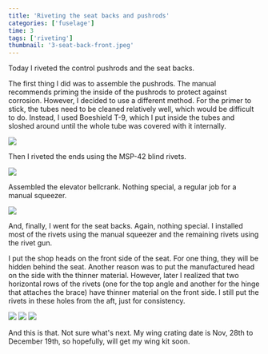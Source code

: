 ```yaml
---
title: 'Riveting the seat backs and pushrods'
categories: ['fuselage']
time: 3
tags: ['riveting']
thumbnail: '3-seat-back-front.jpeg'
---
```


Today I riveted the control pushrods and the seat backs.

<!-- more -->

The first thing I did was to assemble the pushrods. The manual recommends priming the inside of the pushrods to protect against corrosion. However, I decided to use a different method. For the primer to stick, the tubes need to be cleaned relatively well, which would be difficult to do. Instead, I used Boeshield T-9, which I put inside the tubes and sloshed around until the whole tube was covered with it internally.

![](0-corrosion-protection.jpeg)

Then I riveted the ends using the MSP-42 blind rivets.

![](1-pushrods-assembled.jpeg)

Assembled the elevator bellcrank. Nothing special, a regular job for a manual squeezer.

![](2-elevator-bellcrank.jpeg)

And, finally, I went for the seat backs. Again, nothing special. I installed most of the rivets using the manual squeezer and the remaining rivets using the rivet gun.

I put the shop heads on the front side of the seat. For one thing, they will be hidden behind the seat. Another reason was to put the manufactured head on the side with the thinner material. However, later I realized that two horizontal rows of the rivets (one for the top angle and another for the hinge that attaches the brace) have thinner material on the front side. I still put the rivets in these holes from the aft, just for consistency.

![](3-seat-back-front.jpeg)
![](4-seat-back-back.jpeg)
![](5-seat-back-brace.jpeg)

And this is that. Not sure what's next. My wing crating date is Nov, 28th to December 19th, so hopefully, will get my wing kit soon.
